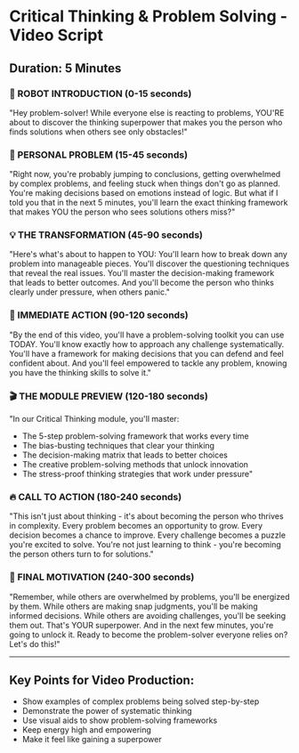 # Critical Thinking & Problem Solving - Video Script

## Duration: 5 Minutes

### 🤖 ROBOT INTRODUCTION (0-15 seconds)
"Hey problem-solver! While everyone else is reacting to problems, YOU'RE about to discover the thinking superpower that makes you the person who finds solutions when others see only obstacles!"

### 🎯 PERSONAL PROBLEM (15-45 seconds)
"Right now, you're probably jumping to conclusions, getting overwhelmed by complex problems, and feeling stuck when things don't go as planned. You're making decisions based on emotions instead of logic. But what if I told you that in the next 5 minutes, you'll learn the exact thinking framework that makes YOU the person who sees solutions others miss?"

### 💡 THE TRANSFORMATION (45-90 seconds)
"Here's what's about to happen to YOU: You'll learn how to break down any problem into manageable pieces. You'll discover the questioning techniques that reveal the real issues. You'll master the decision-making framework that leads to better outcomes. And you'll become the person who thinks clearly under pressure, when others panic."

### 🚀 IMMEDIATE ACTION (90-120 seconds)
"By the end of this video, you'll have a problem-solving toolkit you can use TODAY. You'll know exactly how to approach any challenge systematically. You'll have a framework for making decisions that you can defend and feel confident about. And you'll feel empowered to tackle any problem, knowing you have the thinking skills to solve it."

### 🎬 THE MODULE PREVIEW (120-180 seconds)
"In our Critical Thinking module, you'll master:
- The 5-step problem-solving framework that works every time
- The bias-busting techniques that clear your thinking
- The decision-making matrix that leads to better choices
- The creative problem-solving methods that unlock innovation
- The stress-proof thinking strategies that work under pressure"

### 🔥 CALL TO ACTION (180-240 seconds)
"This isn't just about thinking - it's about becoming the person who thrives in complexity. Every problem becomes an opportunity to grow. Every decision becomes a chance to improve. Every challenge becomes a puzzle you're excited to solve. You're not just learning to think - you're becoming the person others turn to for solutions."

### 🎯 FINAL MOTIVATION (240-300 seconds)
"Remember, while others are overwhelmed by problems, you'll be energized by them. While others are making snap judgments, you'll be making informed decisions. While others are avoiding challenges, you'll be seeking them out. That's YOUR superpower. And in the next few minutes, you're going to unlock it. Ready to become the problem-solver everyone relies on? Let's do this!"

---

## Key Points for Video Production:
- Show examples of complex problems being solved step-by-step
- Demonstrate the power of systematic thinking
- Use visual aids to show problem-solving frameworks
- Keep energy high and empowering
- Make it feel like gaining a superpower


